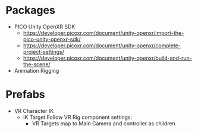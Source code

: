 # Packages
- PICO Unity OpenXR SDK
  - https://developer.picoxr.com/document/unity-openxr/import-the-pico-unity-openxr-sdk/
  - https://developer.picoxr.com/document/unity-openxr/complete-project-settings/
  - https://developer.picoxr.com/document/unity-openxr/build-and-run-the-scene/
- Animation Rigging
# Prefabs
- VR Character IK
  - IK Target Follow VR Rig component settings:
    - VR Targets map to Main Camera and controller as children